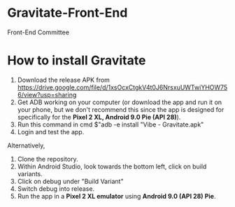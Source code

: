 # Gravitate-Front-End
Front-End Committee

# How to install Gravitate

1. Download the release APK from https://drive.google.com/file/d/1xsOcxCtgkV4t0J6NrsxuUWTwiYHOW756/view?usp=sharing
2. Get ADB working on your computer (or download the app and run it on your phone, but we don't recommend this since the app is designed for specifically for the **Pixel 2 XL, Android 9.0 Pie (API 28)**).
3. Run this command in cmd  $"adb -e install "Vibe - Gravitate.apk"
4. Login and test the app.

Alternatively,
1. Clone the repository.
2. Within Android Studio, look towards the bottom left, click on build variants.
3. Click on debug under "Build Variant"
4. Switch debug into release.
5. Run the app in a **Pixel 2 XL emulator** using **Android 9.0 (API 28) Pie**.
